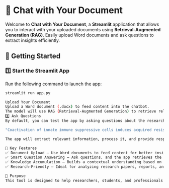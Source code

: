 # 📄 Chat with Your Document

Welcome to **Chat with Your Document**, a **Streamlit** application that allows you to interact with your uploaded documents using **Retrieval-Augmented Generation (RAG)**. Easily upload Word documents and ask questions to extract insights efficiently.

## 🚀 Getting Started

### 1️⃣ Start the Streamlit App
Run the following command to launch the app:

```bash
streamlit run app.py

Upload Your Document
Upload a Word document (.docx) to feed content into the chatbot.
The model will use RAG (Retrieval-Augmented Generation) to retrieve relevant information from your document.
3️⃣ Ask Questions
By default, you can test the app by asking questions about the research topic:

"Coactivation of innate immune suppressive cells induces acquired resistance against combined TLR agonism and PD-1 blockade"

The app will extract relevant information, process it, and provide responses based on your queries.

📌 Key Features
✅ Document Upload – Use Word documents to feed content for better insights.
✅ Smart Question Answering – Ask questions, and the app retrieves the most relevant information.
✅ Knowledge Accumulation – Builds a contextual understanding based on your uploaded documents.
✅ Research-Friendly – Ideal for analyzing research papers, reports, and detailed documents.

🎯 Purpose
This tool is designed to help researchers, students, and professionals efficiently extract knowledge from documents without manually searching through pages of content.
